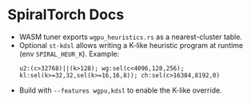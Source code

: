 # SpiralTorch Docs

- WASM tuner exports `wgpu_heuristics.rs` as a nearest-cluster table.
- Optional `st-kdsl` allows writing a K-like heuristic program at runtime (env `SPIRAL_HEUR_K`).
  Example:
  ```text
  u2:(c>32768)||(k>128); wg:sel(c<4096,128,256); kl:sel(k>=32,32,sel(k>=16,16,8)); ch:sel(c>16384,8192,0)
  ```
- Build with `--features wgpu,kdsl` to enable the K-like override.
